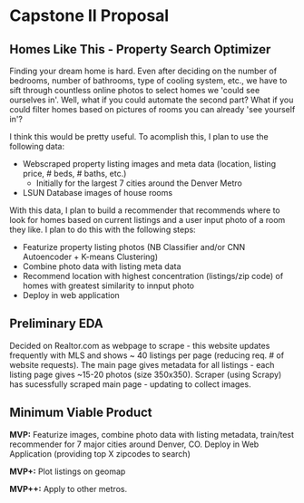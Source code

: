 # Capstone II Proposal
## Homes Like This - Property Search Optimizer
Finding your dream home is hard. Even after deciding on the number of bedrooms, number of bathrooms, type of cooling system, etc., we have to sift through countless online photos to select homes we 'could see ourselves in'. Well, what if you could automate the second part? What if you could filter homes based on pictures of rooms you can already 'see yourself in'?

I think this would be pretty useful. To acomplish this, I plan to use the following data:

- Webscraped property listing images and meta data (location, listing price, # beds, # baths, etc.) 
    - Initially for the largest 7 cities around the Denver Metro
- LSUN Database images of house rooms

With this data, I plan to build a recommender that recommends where to look for homes based on current listings and a user input photo of a room they like. I plan to do this with the following steps:

- Featurize property listing photos (NB Classifier and/or CNN Autoencoder + K-means Clustering)
- Combine photo data with listing meta data
- Recommend location with highest concentration (listings/zip code) of homes with greatest similarity to innput photo
- Deploy in web application

## Preliminary EDA
Decided on Realtor.com as webpage to scrape - this website updates frequently with MLS and shows ~ 40 listings per page (reducing req. # of website requests). The main page gives metadata for all listings - each listing page gives ~15-20 photos (size 350x350). Scraper (using Scrapy) has sucessfully scraped main page - updating to collect images.

## Minimum Viable Product

**MVP:** Featurize images, combine photo data with listing metadata, train/test recommender for 7 major cities around Denver, CO. Deploy in Web Application (providing top X zipcodes to search)

**MVP+:** Plot listings on geomap

**MVP++:** Apply to other metros.